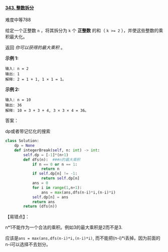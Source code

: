 #### [343. 整数拆分](https://leetcode-cn.com/problems/integer-break/)

难度中等788

给定一个正整数 `n` ，将其拆分为 `k` 个 **正整数** 的和（ `k >= 2` ），并使这些整数的乘积最大化。

返回 *你可以获得的最大乘积* 。

 

**示例 1:**

```
输入: n = 2
输出: 1
解释: 2 = 1 + 1, 1 × 1 = 1。
```

**示例 2:**

```
输入: n = 10
输出: 36
解释: 10 = 3 + 3 + 4, 3 × 3 × 4 = 36。
```



答案：

dp或者带记忆化的搜索

```python
class Solution:
    dp = None
    def integerBreak(self, n: int) -> int:
        self.dp = [-1]*(n+1)
        def dfs(n):  ###n的最大乘积
            if n == 0 or n == 1:
                return n
            if self.dp[n] != -1:
                return self.dp[n]
            ans = 0
            for i in range(1,n+1):
                ans = max(ans,dfs(n-i)*i,(n-i)*i)
            self.dp[n] = ans
            return ans
        return (dfs(n))
```

【易错点】：

n*1不能作为一个合法的乘积。例如3的最大乘积是2而不是3. 

应该是`ans = max(ans,dfs(n-i)*i,(n-i)*i)`, 而不能把(n-i)*i丢掉。因为前面的n-i可以选择不去划分。